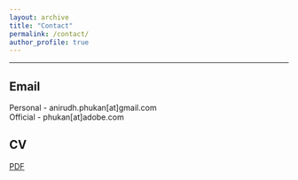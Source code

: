 ```yaml
---
layout: archive
title: "Contact"
permalink: /contact/
author_profile: true
---
```


---

## Email
Personal - anirudh.phukan[at]gmail.com  
Official - phukan[at]adobe.com

## CV
[PDF]()
